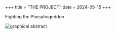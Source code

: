 +++
title = "THE PROJECT"
date = 2024-05-15
+++

Fighting the Phosphogeddon

![graphical abstract](https://github.com/Sheffield-iGEM/2024-wiki/blob/development/content/images/graphical_abstract.png)
